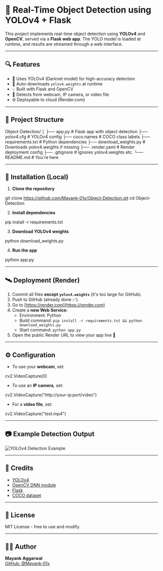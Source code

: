 # 🧠 Real-Time Object Detection using YOLOv4 + Flask

This project implements real-time object detection using **YOLOv4** and **OpenCV**, served via a **Flask web app**. The YOLO model is loaded at runtime, and results are streamed through a web interface.

---

## 🔍 Features

- 🎯 Uses YOLOv4 (Darknet model) for high-accuracy detection
- 🔁 Auto-downloads `yolov4.weights` at runtime
- 💡 Built with Flask and OpenCV
- 🎥 Detects from webcam, IP camera, or video file
- 🌐 Deployable to cloud (Render.com)

---

## 📁 Project Structure

Object-Detection/
│
├── app.py                # Flask app with object detection
├── yolov4.cfg            # YOLOv4 config
├── coco.names            # COCO class labels
├── requirements.txt      # Python dependencies
├── download_weights.py   # Downloads yolov4.weights if missing
├── .render.yaml          # Render deployment config
├── .gitignore            # Ignores yolov4.weights etc.
└── README.md             # You're here

---

## 🔧 Installation (Local)

1. **Clone the repository**

git clone https://github.com/Mayank-01x/Object-Detection.git
cd Object-Detection

2. **Install dependencies**

pip install -r requirements.txt


3. **Download YOLOv4 weights**

python download_weights.py


4. **Run the app**

python app.py

---

## 🛰️ Deployment (Render)

1. Commit all files **except `yolov4.weights`** (it's too large for GitHub).
2. Push to GitHub (already done ✅).
3. Go to [https://render.com](https://render.com)
4. Create a **new Web Service**:
   - Environment: Python
   - Build command: `pip install -r requirements.txt && python download_weights.py`
   - Start command: `python app.py`
5. Open the public Render URL to view your app live 🎉

---

## ⚙️ Configuration

- To use your **webcam**, set:

cv2.VideoCapture(0)


- To use an **IP camera**, set:

cv2.VideoCapture("http://your-ip:port/video")

- For a **video file**, set:

cv2.VideoCapture("test.mp4")

---

## 📷 Example Detection Output

![YOLOv4 Detection Example](https://pjreddie.com/media/image/yolov3/yolov3.jpg)

---

## 🧠 Credits

- [YOLOv4](https://github.com/AlexeyAB/darknet)
- [OpenCV DNN module](https://docs.opencv.org/master/d6/d0f/group__dnn.html)
- [Flask](https://flask.palletsprojects.com/)
- [COCO dataset](https://cocodataset.org/#home)

---

## 📄 License

MIT License - free to use and modify.

---

## 🙋‍♂️ Author

**Mayank Aggarwal**  
[GitHub: @Mayank-01x](https://github.com/Mayank-01x)
